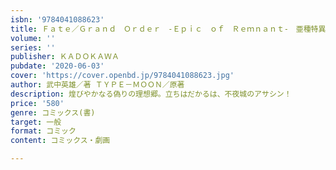 ```yaml
---
isbn: '9784041088623'
title: Ｆａｔｅ／Ｇｒａｎｄ　Ｏｒｄｅｒ　‐Ｅｐｉｃ　ｏｆ　Ｒｅｍｎａｎｔ‐　亜種特異点II　伝承地底世界　アガルタ　アガルタの女　（３）
volume: ''
series: ''
publisher: ＫＡＤＯＫＡＷＡ
pubdate: '2020-06-03'
cover: 'https://cover.openbd.jp/9784041088623.jpg'
author: 武中英雄／著 ＴＹＰＥ－ＭＯＯＮ／原著
description: 煌びやかなる偽りの理想郷。立ちはだかるは、不夜城のアサシン！
price: '580'
genre: コミックス(書)
target: 一般
format: コミック
content: コミックス・劇画

---
```

